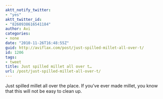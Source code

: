 ```yaml
---
aktt_notify_twitter:
- "yes"
aktt_twitter_id:
- "8260938616541184"
author: Avi
categories:
- none
date: "2010-11-26T16:48:55Z"
guid: http://aviflax.com/post/just-spilled-millet-all-over-t/
id: 1206
tags:
- tweet
title: Just spilled millet all over t…
url: /post/just-spilled-millet-all-over-t/
---
```

Just spilled millet all over the place. If you&#8217;ve ever made millet, you know that this will not be easy to clean up.